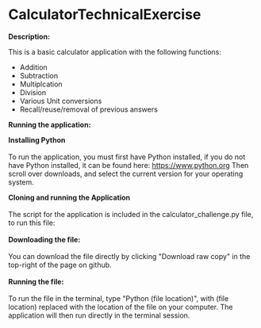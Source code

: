 # CalculatorTechnicalExercise

**Description:**

This is a basic calculator application with the following functions:
* Addition
* Subtraction
* Multiplcation
* Division
* Various Unit conversions
* Recall/reuse/removal of previous answers

**Running the application:**

**Installing Python**
<br></br>
To run the application, you must first have Python installed, if you do not have Python installed, it can be found here: https://www.python.org
Then scroll over downloads, and select the current version for your operating system.

**Cloning and running the Application**
<br></br>
The script for the application is included in the calculator_challenge.py file, to run this file:
<br></br>
**Downloading the file:**
<br></br>
You can download the file directly by clicking "Download raw copy" in the top-right of the page on github.
<br></br>
**Running the file:**
<br></br>
To run the file in the terminal, type "Python (file location)", with (file location) replaced with the location of the file on your computer. The application will then run directly in the terminal session.
<br></br>



